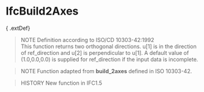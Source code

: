 # IfcBuild2Axes

{ .extDef}
> NOTE  Definition according to ISO/CD 10303-42:1992  
> This function returns two orthogonal directions. u[1] is in the direction of ref_direction and u[2] is perpendicular to u[1]. A default value of (1.0,0.0,0.0) is supplied for ref_direction if the input data is incomplete.

> NOTE  Function adapted from **build_2axes** defined in ISO 10303-42.

> HISTORY  New function in IFC1.5

